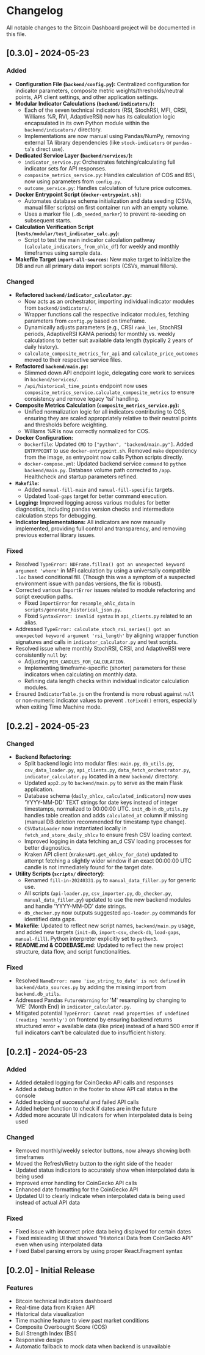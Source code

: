 # Changelog

All notable changes to the Bitcoin Dashboard project will be documented in this file.

## [0.3.0] - 2024-05-23 

### Added
- **Configuration File (`backend/config.py`):** Centralized configuration for indicator parameters, composite metric weights/thresholds/neutral points, API client settings, and other application settings.
- **Modular Indicator Calculations (`backend/indicators/`):**
    - Each of the seven technical indicators (RSI, StochRSI, MFI, CRSI, Williams %R, RVI, AdaptiveRSI) now has its calculation logic encapsulated in its own Python module within the `backend/indicators/` directory.
    - Implementations are now manual using Pandas/NumPy, removing external TA library dependencies (like `stock-indicators` or `pandas-ta`'s direct use).
- **Dedicated Service Layer (`backend/services/`):**
    - `indicator_service.py`: Orchestrates fetching/calculating full indicator sets for API responses.
    - `composite_metrics_service.py`: Handles calculation of COS and BSI, now using parameters from `config.py`.
    - `outcome_service.py`: Handles calculation of future price outcomes.
- **Docker Entrypoint Script (`docker-entrypoint.sh`):**
    - Automates database schema initialization and data seeding (CSVs, manual filler scripts) on first container run with an empty volume.
    - Uses a marker file (`.db_seeded_marker`) to prevent re-seeding on subsequent starts.
- **Calculation Verification Script (`tests/modular/test_indicator_calc.py`):**
    - Script to test the main indicator calculation pathway (`calculate_indicators_from_ohlc_df`) for weekly and monthly timeframes using sample data.
- **Makefile Target `import-all-sources`:** New make target to initialize the DB and run all primary data import scripts (CSVs, manual fillers).

### Changed
- **Refactored `backend/indicator_calculator.py`:**
    - Now acts as an orchestrator, importing individual indicator modules from `backend/indicators/`.
    - Wrapper functions call the respective indicator modules, fetching parameters from `config.py` based on timeframe.
    - Dynamically adjusts parameters (e.g., CRSI `rank_len`, StochRSI periods, AdaptiveRSI KAMA periods) for monthly vs. weekly calculations to better suit available data length (typically 2 years of daily history).
    - `calculate_composite_metrics_for_api` and `calculate_price_outcomes` moved to their respective service files.
- **Refactored `backend/main.py`:**
    - Slimmed down API endpoint logic, delegating core work to services in `backend/services/`.
    - `/api/historical_time_points` endpoint now uses `composite_metrics_service.calculate_composite_metrics` to ensure consistency and remove legacy 'tsi' handling.
- **Composite Metrics Calculation (`composite_metrics_service.py`):**
    - Unified normalization logic for all indicators contributing to COS, ensuring they are scaled appropriately relative to their neutral points and thresholds before weighting.
    - Williams %R is now correctly normalized for COS.
- **Docker Configuration:**
    - `Dockerfile`: Updated `CMD` to `["python", "backend/main.py"]`. Added `ENTRYPOINT` to use `docker-entrypoint.sh`. Removed `make` dependency from the image, as entrypoint now calls Python scripts directly.
    - `docker-compose.yml`: Updated backend service `command` to `python backend/main.py`. Database volume path corrected to `/app`. Healthcheck and startup parameters refined.
- **`Makefile`:**
    - Added `manual-fill-main` and `manual-fill-specific` targets.
    - Updated `load-gaps` target for better command execution.
- **Logging:** Improved logging across various modules for better diagnostics, including pandas version checks and intermediate calculation steps for debugging.
- **Indicator Implementations:** All indicators are now manually implemented, providing full control and transparency, and removing previous external library issues.

### Fixed
- Resolved `TypeError: NDFrame.fillna() got an unexpected keyword argument 'where'` in MFI calculation by using a universally compatible `.loc` based conditional fill. (Though this was a symptom of a suspected environment issue with pandas versions, the fix is robust).
- Corrected various `ImportError` issues related to module refactoring and script execution paths.
    - Fixed `ImportError` for `resample_ohlc_data` in `scripts/generate_historical_json.py`.
    - Fixed `SyntaxError: invalid syntax` in `api_clients.py` related to an alias.
- Addressed `TypeError: calculate_stoch_rsi_series() got an unexpected keyword argument 'rsi_length'` by aligning wrapper function signatures and calls in `indicator_calculator.py` and test scripts.
- Resolved issue where monthly StochRSI, CRSI, and AdaptiveRSI were consistently `null` by:
    - Adjusting `MIN_CANDLES_FOR_CALCULATION`.
    - Implementing timeframe-specific (shorter) parameters for these indicators when calculating on monthly data.
    - Refining data length checks within individual indicator calculation modules.
- Ensured `IndicatorTable.js` on the frontend is more robust against `null` or non-numeric indicator values to prevent `.toFixed()` errors, especially when exiting Time Machine mode.

## [0.2.2] - 2024-05-23

### Changed
- **Backend Refactoring**:
  - Split backend logic into modular files: `main.py`, `db_utils.py`, `csv_data_loader.py`, `api_clients.py`, `data_fetch_orchestrator.py`, `indicator_calculator.py` located in a new `backend/` directory.
  - Updated `app2.py` to `backend/main.py` to serve as the main Flask application.
  - Database schema (`daily_ohlcv`, `calculated_indicators`) now uses 'YYYY-MM-DD' TEXT strings for date keys instead of integer timestamps, normalized to 00:00:00 UTC. `init_db` in `db_utils.py` handles table creation and adds `calculated_at` column if missing (manual DB deletion recommended for timestamp type change).
  - `CSVDataLoader` now instantiated locally in `fetch_and_store_daily_ohlcv` to ensure fresh CSV loading context.
  - Improved logging in data fetching an_d CSV loading processes for better diagnostics.
  - Kraken API client (`KrakenAPI.get_ohlcv_for_date`) updated to attempt fetching a slightly wider window if an exact 00:00:00 UTC candle is not immediately found for the target date.
- **Utility Scripts (`scripts/` directory)**:
  - Renamed `fill-in-20240331.py` to `manual_data_filler.py` for generic use.
  - All scripts (`api-loader.py`, `csv_importer.py`, `db_checker.py`, `manual_data_filler.py`) updated to use the new backend modules and handle 'YYYY-MM-DD' date strings.
  - `db_checker.py` now outputs suggested `api-loader.py` commands for identified data gaps.
- **Makefile**: Updated to reflect new script names, `backend/main.py` usage, and added new targets (`init-db`, `import-csv`, `check-db`, `load-gaps`, `manual-fill`). Python interpreter explicitly set to `python3`.
- **README.md & CODEBASE.md**: Updated to reflect the new project structure, data flow, and script functionalities.

### Fixed
- Resolved `NameError: name 'iso_string_to_date' is not defined` in `backend/data_sources.py` by adding the missing import from `backend.db_utils`.
- Addressed Pandas `FutureWarning` for 'M' resampling by changing to 'ME' (Month End) in `indicator_calculator.py`.
- Mitigated potential `TypeError: Cannot read properties of undefined (reading 'monthly')` on frontend by ensuring backend returns structured error + available data (like price) instead of a hard 500 error if full indicators can't be calculated due to insufficient history.

## [0.2.1] - 2024-05-23

### Added
- Added detailed logging for CoinGecko API calls and responses
- Added a debug button in the footer to show API call status in the console
- Added tracking of successful and failed API calls
- Added helper function to check if dates are in the future
- Added more accurate UI indicators for when interpolated data is being used

### Changed
- Removed monthly/weekly selector buttons, now always showing both timeframes
- Moved the Refresh/Retry button to the right side of the header
- Updated status indicators to accurately show when interpolated data is being used
- Improved error handling for CoinGecko API calls
- Enhanced date formatting for the CoinGecko API
- Updated UI to clearly indicate when interpolated data is being used instead of actual API data

### Fixed
- Fixed issue with incorrect price data being displayed for certain dates
- Fixed misleading UI that showed "Historical Data from CoinGecko API" even when using interpolated data
- Fixed Babel parsing errors by using proper React.Fragment syntax

## [0.2.0] - Initial Release

### Features
- Bitcoin technical indicators dashboard
- Real-time data from Kraken API
- Historical data visualization
- Time machine feature to view past market conditions
- Composite Overbought Score (COS)
- Bull Strength Index (BSI)
- Responsive design
- Automatic fallback to mock data when backend is unavailable
